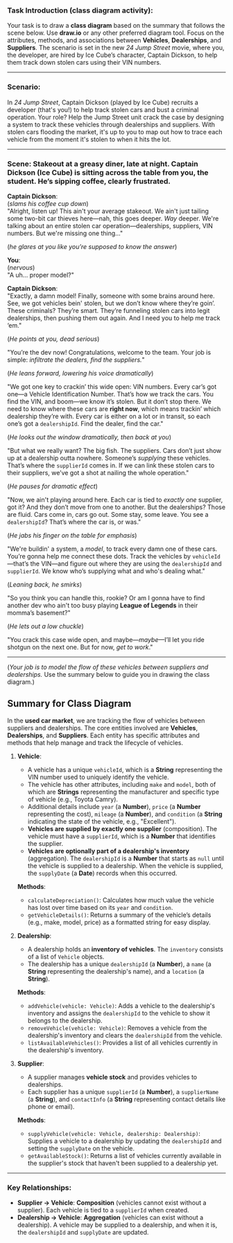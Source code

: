 ### Task Introduction (class diagram activity):

Your task is to draw a **class diagram** based on the summary that follows the scene below. Use **draw.io** or any other preferred diagram tool. Focus on the attributes, methods, and associations between **Vehicles**, **Dealerships**, and **Suppliers**. The scenario is set in the new *24 Jump Street* movie, where you, the developer, are hired by Ice Cube’s character, Captain Dickson, to help them track down stolen cars using their VIN numbers.

---

### Scenario:  
In *24 Jump Street*, Captain Dickson (played by Ice Cube) recruits a developer (that's you!) to help track stolen cars and bust a criminal operation. Your role? Help the Jump Street unit crack the case by designing a system to track these vehicles through dealerships and suppliers. With stolen cars flooding the market, it's up to you to map out how to trace each vehicle from the moment it's stolen to when it hits the lot.

---

### Scene: Stakeout at a greasy diner, late at night. Captain Dickson (Ice Cube) is sitting across the table from you, the student. He’s sipping coffee, clearly frustrated.

**Captain Dickson**:  
(*slams his coffee cup down*)  
"Alright, listen up! This ain't your average stakeout. We ain't just tailing some two-bit car thieves here—nah, this goes deeper. *Way* deeper. We're talking about an entire stolen car operation—dealerships, suppliers, VIN numbers. But we're missing one thing…"

(*he glares at you like you’re supposed to know the answer*)

**You**:  
(*nervous*)  
"A uh… proper model?"

**Captain Dickson**:  
"Exactly, a damn model! Finally, someone with some brains around here. See, we got vehicles bein' stolen, but we don’t know where they’re goin’. These criminals? They’re smart. They’re funneling stolen cars into legit dealerships, then pushing them out again. And I need you to help me track ‘em."

(*He points at you, dead serious*)

"You’re the dev now! Congratulations, welcome to the team. Your job is simple: *infiltrate the dealers, find the suppliers.*"

(*He leans forward, lowering his voice dramatically*)

"We got one key to crackin’ this wide open: VIN numbers. Every car’s got one—a Vehicle Identification Number. That’s how we track the cars. You find the VIN, and boom—we know it’s stolen. But it don’t stop there. We need to know where these cars are **right now**, which means trackin’ which dealership they’re with. Every car is either on a lot or in transit, so each one’s got a `dealershipId`. Find the dealer, find the car."

(*He looks out the window dramatically, then back at you*)

"But what we really want? The big fish. The suppliers. Cars don’t just show up at a dealership outta nowhere. Someone’s *supplying* these vehicles. That’s where the `supplierId` comes in. If we can link these stolen cars to their suppliers, we’ve got a shot at nailing the whole operation."

(*He pauses for dramatic effect*)

"Now, we ain't playing around here. Each car is tied to *exactly one* supplier, got it? And they don’t move from one to another. But the dealerships? Those are fluid. Cars come in, cars go out. Some stay, some leave. You see a `dealershipId`? That’s where the car is, or was."

(*He jabs his finger on the table for emphasis*)

"We're buildin' a system, a *model*, to track every damn one of these cars. You’re gonna help me connect these dots. Track the vehicles by `vehicleId`—that’s the VIN—and figure out where they are using the `dealershipId` and `supplierId`. We know who’s supplying what and who's dealing what."

(*Leaning back, he smirks*)

"So you think you can handle this, rookie? Or am I gonna have to find another dev who ain't too busy playing **League of Legends** in their momma’s basement?"

(*He lets out a low chuckle*)

"You crack this case wide open, and maybe—*maybe*—I’ll let you ride shotgun on the next one. But for now, *get to work*."

---

(*Your job is to model the flow of these vehicles between suppliers and dealerships.* Use the summary below to guide you in drawing the class diagram.)



## Summary for Class Diagram

In the **used car market**, we are tracking the flow of vehicles between suppliers and dealerships. The core entities involved are **Vehicles**, **Dealerships**, and **Suppliers**. Each entity has specific attributes and methods that help manage and track the lifecycle of vehicles.

1. **Vehicle**: 
   - A vehicle has a unique `vehicleId`, which is a **String** representing the VIN number used to uniquely identify the vehicle.
   - The vehicle has other attributes, including `make` and `model`, both of which are **Strings** representing the manufacturer and specific type of vehicle (e.g., Toyota Camry).
   - Additional details include `year` (a **Number**), `price` (a **Number** representing the cost), `mileage` (a **Number**), and `condition` (a **String** indicating the state of the vehicle, e.g., "Excellent").
   - **Vehicles are supplied by exactly one supplier** (composition). The vehicle must have a `supplierId`, which is a **Number** that identifies the supplier.
   - **Vehicles are optionally part of a dealership's inventory** (aggregation). The `dealershipId` is a **Number** that starts as `null` until the vehicle is supplied to a dealership. When the vehicle is supplied, the `supplyDate` (a **Date**) records when this occurred.

   **Methods**:
   - `calculateDepreciation()`: Calculates how much value the vehicle has lost over time based on its `year` and `condition`.
   - `getVehicleDetails()`: Returns a summary of the vehicle’s details (e.g., make, model, price) as a formatted string for easy display.

2. **Dealership**: 
   - A dealership holds an **inventory of vehicles**. The `inventory` consists of a list of `Vehicle` objects. 
   - The dealership has a unique `dealershipId` (a **Number**), a `name` (a **String** representing the dealership's name), and a `location` (a **String**).
   
   **Methods**:
   - `addVehicle(vehicle: Vehicle)`: Adds a vehicle to the dealership's inventory and assigns the `dealershipId` to the vehicle to show it belongs to the dealership.
   - `removeVehicle(vehicle: Vehicle)`: Removes a vehicle from the dealership's inventory and clears the `dealershipId` from the vehicle.
   - `listAvailableVehicles()`: Provides a list of all vehicles currently in the dealership's inventory.

3. **Supplier**: 
   - A supplier manages **vehicle stock** and provides vehicles to dealerships.
   - Each supplier has a unique `supplierId` (a **Number**), a `supplierName` (a **String**), and `contactInfo` (a **String** representing contact details like phone or email).
   
   **Methods**:
   - `supplyVehicle(vehicle: Vehicle, dealership: Dealership)`: Supplies a vehicle to a dealership by updating the `dealershipId` and setting the `supplyDate` on the vehicle.
   - `getAvailableStock()`: Returns a list of vehicles currently available in the supplier's stock that haven't been supplied to a dealership yet.

---

### Key Relationships:
- **Supplier → Vehicle**: **Composition** (vehicles cannot exist without a supplier). Each vehicle is tied to a `supplierId` when created.
- **Dealership → Vehicle**: **Aggregation** (vehicles can exist without a dealership). A vehicle may be supplied to a dealership, and when it is, the `dealershipId` and `supplyDate` are updated.
